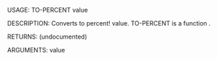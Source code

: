 USAGE:
     TO-PERCENT value 

DESCRIPTION:
     Converts to percent! value.
     TO-PERCENT is a function .

RETURNS:
    (undocumented)

ARGUMENTS:
    value
